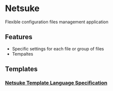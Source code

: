 Netsuke
=======

Flexible configuration files management application

## Features
- Specific settings for each file or group of files
- Tempaltes

## Templates

### [Netsuke Template Language Specification](docs/syntax.md)
